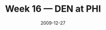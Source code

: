 ---
layout: game
title: Week 16 — DEN at PHI
season: 2009
game_id: 2009_16_DEN_PHI
week: 16
date: 2009-12-27
home_team: PHI
away_team: DEN
final_home: 30
final_away: 27
pbp_url: /assets/data/pbp/2009/2009_16_DEN_PHI.csv.gz
---